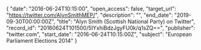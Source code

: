{
  "date": "2016-06-24T10:15:00", 
  "open_access": false, 
  "target_url": "https://twitter.com/AlynSmithMEP/", 
  "description": "", 
  "end_date": "2019-09-30T00:00:00Z", 
  "title": "Alyn Smith (Scottish National Party) on Twitter", 
  "record_id": "20160624T101500/5IYxhiBdzJgyFU0k/q1sZQ==", 
  "publisher": "twitter.com", 
  "start_date": "2016-06-24T10:15:00Z", 
  "subject": "European Parliament Elections 2014"
}

